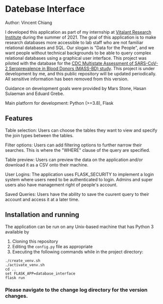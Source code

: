 # Datebase Interface

Author: Vincent Chiang

I developed this application as part of my internship at [Vitalant Research Institute](https://research.vitalant.org) during the summer of 2021. The goal of this application is to make research databases more accessible to lab staff who are not familiar relational databases and SQL. Our slogan is "Data for the People", and we want people without technical backgrounds to be able to query complex relational databases using a graphical user interface. This project was piloted with the database for the [CDC Multistate Assessment of SARS-CoV-2 Seroprevalence in Blood Donors (MASS-BD) study](https://www.cdc.gov/coronavirus/2019-ncov/cases-updates/blood-bank-serosurvey.html). This project is under development by me, and this public repository will be updated periodically. All sensitive information has been removed from this version.

Guidance on development goals were provided by Mars Stone, Hasan Sulaeman and Eduard Grebe.

Main platform for development: Python (>=3.8), Flask

## Features

Table selection: Users can choose the tables they want to view and specify the join types between the tables.

Filter options: Users can add filtering options to further narrow their searches. This is where the "WHERE" clause of the query are specified.

Table preview: Users can preview the data on the application and/or download it as a CSV onto their machine.

User Logins: The application uses FLASK_SECURITY to implement a login system where users need to be authenticated to login. Admins and super users also have management right of people's account.

Saved Queries: Users have the ability to save the cuurent query to their account and access it at a later time.

## Installation and running

The application can be run on any Unix-based machine that has Python 3 available by 

1. Cloning this repository
2. Editing the `config.py` file as appropriate
3. Executing the following commands while in the project directory:

```
./create_venv.sh
./activate_venv.sh
cd ..
set FLASK_APP=database_interface
flask run
```

### Please navigate to the change log directory for the version changes.